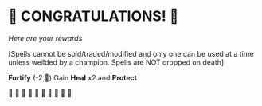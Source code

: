 # :sparkler: CONGRATULATIONS! :sparkler: 
*Here are your rewards*

[Spells cannot be sold/traded/modified and only one can be used at a time unless weilded by a champion. Spells are NOT dropped on death]

**Fortify** (-2 :large_blue_diamond:) Gain __Heal__ x2 and __Protect__

:sparkler: :sparkler: :sparkler: :sparkler: :sparkler: :sparkler: :sparkler: :sparkler: :sparkler: :sparkler: 
